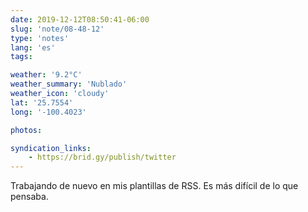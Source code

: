 ```yaml
---
date: 2019-12-12T08:50:41-06:00
slug: 'note/08-48-12'
type: 'notes'
lang: 'es'
tags:

weather: '9.2°C'
weather_summary: 'Nublado'
weather_icon: 'cloudy'
lat: '25.7554'
long: '-100.4023'

photos:

syndication_links:
    - https://brid.gy/publish/twitter
---
```

Trabajando de nuevo en mis plantillas de RSS. Es más difícil de lo que pensaba.